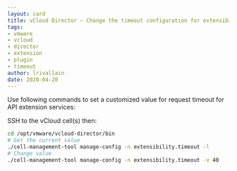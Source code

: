 ```yaml
---
layout: card
title: vCloud Director – Change the timeout configuration for extensibility
tags:
- vmware
- vcloud
- director
- extension
- plugin
- timeout
author: lrivallain
date: 2020-04-20
---
```


Use following commands to set a customized value for request timeout for API extension services:

SSH to the vCloud cell(s) then:

```bash
cd /opt/vmware/vcloud-director/bin
# Get the current value
./cell-management-tool manage-config -n extensibility.timeout -l
# Change value
./cell-management-tool manage-config -n extensibility.timeout -v 40
```
